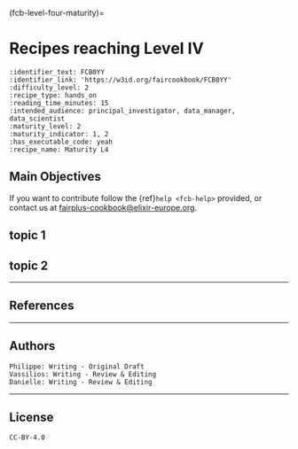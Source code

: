 (fcb-level-four-maturity)=
# Recipes reaching Level IV



````{panels_fairplus}
:identifier_text: FCB0YY
:identifier_link: 'https://w3id.org/faircookbook/FCB0YY'
:difficulty_level: 2
:recipe_type: hands_on
:reading_time_minutes: 15
:intended_audience: principal_investigator, data_manager, data_scientist  
:maturity_level: 2
:maturity_indicator: 1, 2
:has_executable_code: yeah
:recipe_name: Maturity L4
```` 

## Main Objectives

If you want to contribute follow the {ref}`help <fcb-help>` provided, or contact us at [fairplus-cookbook@elixir-europe.org](mailto:fairplus-cookbook@elixir-europe.org).


## topic 1

## topic 2



---

## References


---

## Authors

````{authors_fairplus}
Philippe: Writing - Original Draft
Vassilios: Writing - Review & Editing
Danielle: Writing - Review & Editing
````


---

## License

````{license_fairplus}
CC-BY-4.0
````

